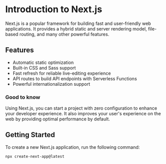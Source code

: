 # Introduction to Next.js

Next.js is a popular framework for building fast and user-friendly web applications. It provides a hybrid static and server rendering model, file-based routing, and many other powerful features.

## Features

- Automatic static optimization
- Built-in CSS and Sass support
- Fast refresh for reliable live-editing experience
- API routes to build API endpoints with Serverless Functions
- Powerful internationalization support

### Good to know

Using Next.js, you can start a project with zero configuration to enhance your developer experience. It also improves your user's experience on the web by providing optimal performance by default.

## Getting Started

To create a new Next.js application, run the following command:

```bash
npx create-next-app@latest
```
